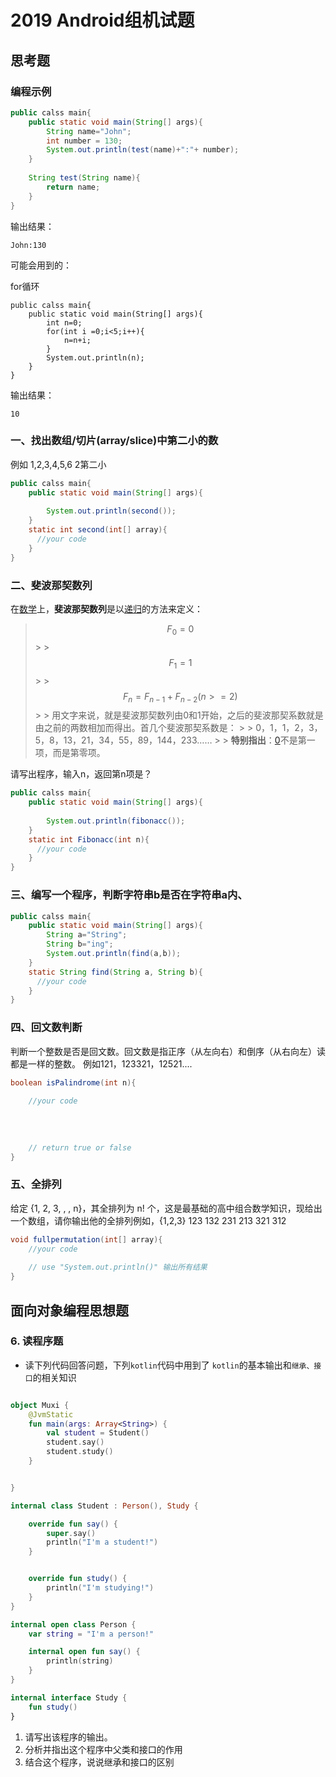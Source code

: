 # 2019 Android组机试题

## 思考题

### 编程示例

```java
public calss main{
    public static void main(String[] args){
        String name="John";
        int number = 130;
		System.out.println(test(name)+":"+ number);
    }
    
    String test(String name){
        return name;
    }
}
```

输出结果：

```
John:130

```

可能会用到的：

for循环

```
public calss main{
    public static void main(String[] args){
        int n=0;
		for(int i =0;i<5;i++){
			n=n+i;
		}
		System.out.println(n);
    }
}

```

输出结果：

```
10
```

### 一、找出数组/切片(array/slice)中第二小的数

例如 1,2,3,4,5,6 2第二小

```java
public calss main{
    public static void main(String[] args){
        
		System.out.println(second());
    }
    static int second(int[] array){
      //your code
    }
}
```



### 二、斐波那契数列

在[数学](https://zh.wikipedia.org/wiki/數學)上，**斐波那契数列**是以[递归](https://zh.wikipedia.org/wiki/递归)的方法来定义：
> $$
\> F_0 = 0
\> $$
\>
\> $$
\> F_1 = 1
\> $$
\>
\> $$
\> F_n = F_{n-1} + F_{n-2} (n>=2)
\> $$
\>
\> 用文字来说，就是斐波那契数列由0和1开始，之后的斐波那契系数就是由之前的两数相加而得出。首几个斐波那契系数是：
\>
\> 0，1，1，2，3，5，8，13，21，34，55，89，144，233……
\>
\> **特别指出**：[0](https://zh.wikipedia.org/wiki/0)不是第一项，而是第零项。

请写出程序，输入n，返回第n项是？

```java
public calss main{
    public static void main(String[] args){
        
		System.out.println(fibonacc());
    }
    static int Fibonacc(int n){
      //your code
    }
}
```



### 三、编写一个程序，判断字符串b是否在字符串a内、

```java
public calss main{
    public static void main(String[] args){
        String a="String";
        String b="ing";
		System.out.println(find(a,b));
    }
    static String find(String a, String b){
      //your code
    }
}
```



 

### 四、回文数判断
判断一个整数是否是回文数。回文数是指正序（从左向右）和倒序（从右向左）读都是一样的整数。 例如121，123321，12521....

```java
boolean isPalindrome(int n){
    
    //your code
    
    
    
    
    // return true or false
}
```





### 五、全排列
给定 {1, 2, 3, , , n}，其全排列为 n! 个，这是最基础的高中组合数学知识，现给出一个数组，请你输出他的全排列例如，{1,2,3} 
123 132 231 213 321 312



```java
void fullpermutation(int[] array){
    //your code 
    
    // use "System.out.println()" 输出所有结果
}
```

## 面向对象编程思想题

### 6. 读程序题

- 读下列代码回答问题，下列`kotlin`代码中用到了 `kotlin`的基本输出和`继承、接口`的相关知识 

```kotlin

object Muxi {
    @JvmStatic
    fun main(args: Array<String>) {
        val student = Student()
        student.say()
        student.study()
    }


}

internal class Student : Person(), Study {

    override fun say() {
        super.say()
        println("I'm a student!")
    }


    override fun study() {
        println("I'm studying!")
    }
}

internal open class Person {
    var string = "I'm a person!"

    internal open fun say() {
        println(string)
    }
}

internal interface Study {
    fun study()
}

```

1. 请写出该程序的输出。
2. 分析并指出这个程序中父类和接口的作用
3. 结合这个程序，说说继承和接口的区别


